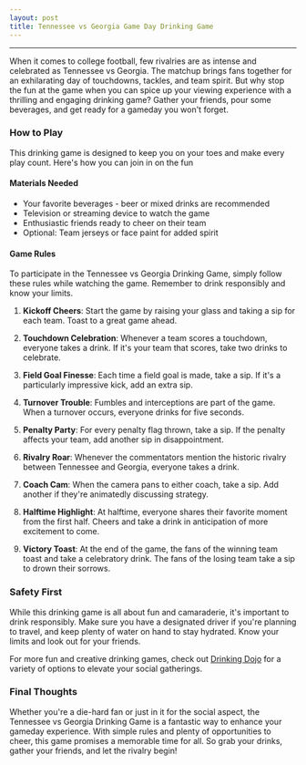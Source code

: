 ```yaml
---
layout: post
title: Tennessee vs Georgia Game Day Drinking Game
---
```



---

When it comes to college football, few rivalries are as intense and celebrated as Tennessee vs Georgia. The matchup brings fans together for an exhilarating day of touchdowns, tackles, and team spirit. But why stop the fun at the game when you can spice up your viewing experience with a thrilling and engaging drinking game? Gather your friends, pour some beverages, and get ready for a gameday you won't forget.

### How to Play

This drinking game is designed to keep you on your toes and make every play count. Here's how you can join in on the fun

#### Materials Needed

- Your favorite beverages - beer or mixed drinks are recommended
- Television or streaming device to watch the game
- Enthusiastic friends ready to cheer on their team
- Optional: Team jerseys or face paint for added spirit

#### Game Rules

To participate in the Tennessee vs Georgia Drinking Game, simply follow these rules while watching the game. Remember to drink responsibly and know your limits.

1. **Kickoff Cheers**: Start the game by raising your glass and taking a sip for each team. Toast to a great game ahead.

2. **Touchdown Celebration**: Whenever a team scores a touchdown, everyone takes a drink. If it's your team that scores, take two drinks to celebrate.

3. **Field Goal Finesse**: Each time a field goal is made, take a sip. If it's a particularly impressive kick, add an extra sip.

4. **Turnover Trouble**: Fumbles and interceptions are part of the game. When a turnover occurs, everyone drinks for five seconds.

5. **Penalty Party**: For every penalty flag thrown, take a sip. If the penalty affects your team, add another sip in disappointment.

6. **Rivalry Roar**: Whenever the commentators mention the historic rivalry between Tennessee and Georgia, everyone takes a drink.

7. **Coach Cam**: When the camera pans to either coach, take a sip. Add another if they're animatedly discussing strategy.

8. **Halftime Highlight**: At halftime, everyone shares their favorite moment from the first half. Cheers and take a drink in anticipation of more excitement to come.

9. **Victory Toast**: At the end of the game, the fans of the winning team toast and take a celebratory drink. The fans of the losing team take a sip to drown their sorrows.

### Safety First

While this drinking game is all about fun and camaraderie, it's important to drink responsibly. Make sure you have a designated driver if you're planning to travel, and keep plenty of water on hand to stay hydrated. Know your limits and look out for your friends.

For more fun and creative drinking games, check out [Drinking Dojo](https://drinkingdojo.com/) for a variety of options to elevate your social gatherings.

### Final Thoughts

Whether you're a die-hard fan or just in it for the social aspect, the Tennessee vs Georgia Drinking Game is a fantastic way to enhance your gameday experience. With simple rules and plenty of opportunities to cheer, this game promises a memorable time for all. So grab your drinks, gather your friends, and let the rivalry begin!